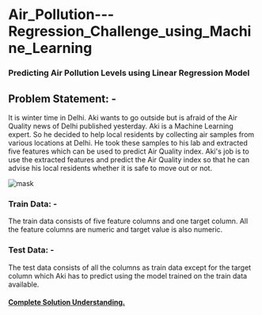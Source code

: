 # Air_Pollution---Regression_Challenge_using_Machine_Learning
### Predicting Air Pollution Levels using Linear Regression Model


## Problem Statement: -
It is winter time in Delhi. Aki wants to go outside but is afraid of the Air Quality news of Delhi published yesterday. Aki is a Machine Learning expert. So he decided to help local residents by collecting air samples from various locations at Delhi. He took these samples to his lab and extracted five features which can be used to predict Air Quality index. Aki's job is to use the extracted features and predict the Air Quality index so that he can advise his local residents whether it is safe to move out or not.

![mask](https://user-images.githubusercontent.com/48447990/131080008-7bd01a59-1042-4ee5-91af-f820e49473d6.jpg)


### Train Data: -
The train data consists of five feature columns and one target column. All the feature columns are numeric and target value is also numeric.

### Test Data: -
The test data consists of all the columns as train data except for the target column which Aki has to predict using the model trained on the train data available.


#### [Complete Solution Understanding.](https://medium.com/@pushpendrasinghcod/air-pollution-regression-challenge-using-machine-learning-e107301ef4a4)
